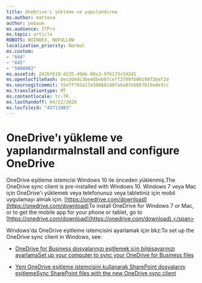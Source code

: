 ```yaml
---
title: OneDrive'ı yükleme ve yapılandırma
ms.author: matteva
author: pebaum
ms.audience: ITPro
ms.topic: article
ROBOTS: NOINDEX, NOFOLLOW
localization_priority: Normal
ms.custom:
- "844"
- "845"
- "5800002"
ms.assetid: 242bf619-d235-49de-88a3-9f6173c542d1
ms.openlocfilehash: becdd4dc3be4dbeb87ceff3700f60019873bef2d
ms.sourcegitcommit: 55eff703a17e500681d8fa6a87eb067019ade3cc
ms.translationtype: MT
ms.contentlocale: tr-TR
ms.lasthandoff: 04/22/2020
ms.locfileid: "43711003"
---
```

# <a name="install-and-configure-onedrive"></a><span data-ttu-id="d26fc-102">OneDrive'ı yükleme ve yapılandırma</span><span class="sxs-lookup"><span data-stu-id="d26fc-102">Install and configure OneDrive</span></span>

<span data-ttu-id="d26fc-103">OneDrive eşitleme istemcisi Windows 10 ile önceden yüklenmiş.</span><span class="sxs-lookup"><span data-stu-id="d26fc-103">The OneDrive sync client is pre-installed with Windows 10.</span></span> <span data-ttu-id="d26fc-104">Windows 7 veya Mac için OneDrive'ı yüklemek veya telefonunuz veya tabletiniz için mobil uygulamayı almak için. [https://onedrive.com/download](https://onedrive.com/download)</span><span class="sxs-lookup"><span data-stu-id="d26fc-104">To install OneDrive for Windows 7 or Mac, or to get the mobile app for your phone or tablet, go to [https://onedrive.com/download](https://onedrive.com/download).</span></span>
  
<span data-ttu-id="d26fc-105">Windows'da OneDrive eşitleme istemcisini ayarlamak için bkz:</span><span class="sxs-lookup"><span data-stu-id="d26fc-105">To set up the OneDrive sync client in Windows, see:</span></span>
  
- [<span data-ttu-id="d26fc-106">OneDrive for Business dosyalarınızı eşitlemek için bilgisayarınızı ayarlama</span><span class="sxs-lookup"><span data-stu-id="d26fc-106">Set up your computer to sync your OneDrive for Business files</span></span>](https://go.microsoft.com/fwlink/?linkid=533375)

- [<span data-ttu-id="d26fc-107">Yeni OneDrive eşitleme istemcisini kullanarak SharePoint dosyalarını eşitleme</span><span class="sxs-lookup"><span data-stu-id="d26fc-107">Sync SharePoint files with the new OneDrive sync client</span></span>](https://go.microsoft.com/fwlink/?linkid=871666)

